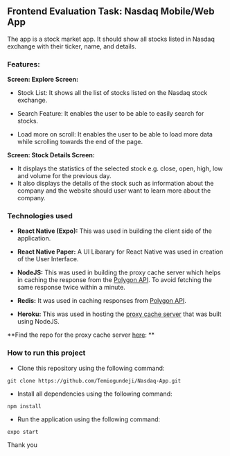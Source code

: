 
## Frontend Evaluation Task: Nasdaq Mobile/Web App

The app is a stock market app. It should show all stocks listed in Nasdaq exchange with their ticker, name, and details.

### Features:

**Screen: Explore Screen:**

- Stock List: It shows all the list of stocks listed on the Nasdaq stock exchange.

- Search Feature: It enables the user to be able to easily search for stocks.

- Load more on scroll: It enables the user to be able to load more data while scrolling towards the end of the page.

**Screen: Stock Details Screen:**

- It displays the statistics of the selected stock e.g. close, open, high, low and volume for the previous day.
- It also displays the details of the stock such as information about the company and the website should user want to learn more about the company.


### Technologies used

- **React Native (Expo):**
This was used in building the client side of the application. 

- **React Native Paper:**
A UI Libarary for React Native was used in creation of the User Interface.

- **NodeJS:**
This was used in building the proxy cache server which helps in caching the response from the [Polygon API](polygon.io/). To avoid fetching the same response twice within a minute.

- **Redis:**
It was used in caching responses from [Polygon API](polygon.io/).

- **Heroku:**
This was used in hosting the [proxy cache server](https://proxy-cache-server.herokuapp.com) that was built using NodeJS.

**Find the repo for the proxy cache server [here](https://github.com/Temiogundeji/proxy-cache-server): **



### How to run  this project

- Clone this repository using the following command:

``
git clone https://github.com/Temiogundeji/Nasdaq-App.git
``
- Install all dependencies using the following command:

``
npm install
``

- Run the application using the following command:

``
expo start
``

Thank you



